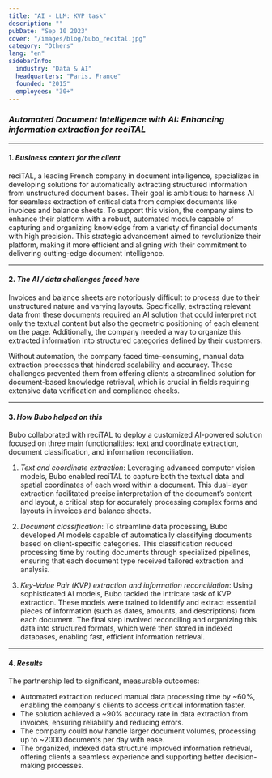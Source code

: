 ```yaml
---
title: "AI - LLM: KVP task"
description: ""
pubDate: "Sep 10 2023"
cover: "/images/blog/bubo_recital.jpg"
category: "Others"
lang: "en"
sidebarInfo:
  industry: "Data & AI"
  headquarters: "Paris, France"
  founded: "2015"
  employees: "30+"
---
```


### *Automated Document Intelligence with AI: Enhancing information extraction for reciTAL*

---

#### 1. *Business context for the client*

reciTAL, a leading French company in document intelligence, specializes in developing solutions for automatically extracting structured information from unstructured document bases. Their goal is ambitious: to harness AI for seamless extraction of critical data from complex documents like invoices and balance sheets. To support this vision, the company aims to enhance their platform with a robust, automated module capable of capturing and organizing knowledge from a variety of financial documents with high precision. This strategic advancement aimed to revolutionize their platform, making it more efficient and aligning with their commitment to delivering cutting-edge document intelligence.

---

#### 2. *The AI / data challenges faced here*

Invoices and balance sheets are notoriously difficult to process due to their unstructured nature and varying layouts. Specifically, extracting relevant data from these documents required an AI solution that could interpret not only the textual content but also the geometric positioning of each element on the page. Additionally, the company needed a way to organize this extracted information into structured categories defined by their customers.

Without automation, the company faced time-consuming, manual data extraction processes that hindered scalability and accuracy. These challenges prevented them from offering clients a streamlined solution for document-based knowledge retrieval, which is crucial in fields requiring extensive data verification and compliance checks.

---

#### 3. *How Bubo helped on this*

Bubo collaborated with reciTAL to deploy a customized AI-powered solution focused on three main functionalities: text and coordinate extraction, document classification, and information reconciliation.

1. *Text and coordinate extraction*: Leveraging advanced computer vision models, Bubo enabled reciTAL to capture both the textual data and spatial coordinates of each word within a document. This dual-layer extraction facilitated precise interpretation of the document’s content and layout, a critical step for accurately processing complex forms and layouts in invoices and balance sheets.

2. *Document classification*: To streamline data processing, Bubo developed AI models capable of automatically classifying documents based on client-specific categories. This classification reduced processing time by routing documents through specialized pipelines, ensuring that each document type received tailored extraction and analysis.

3. *Key-Value Pair (KVP) extraction and information reconciliation*: Using sophisticated AI models, Bubo tackled the intricate task of KVP extraction. These models were trained to identify and extract essential pieces of information (such as dates, amounts, and descriptions) from each document. The final step involved reconciling and organizing this data into structured formats, which were then stored in indexed databases, enabling fast, efficient information retrieval.

---

#### 4. *Results*

The partnership led to significant, measurable outcomes:

- Automated extraction reduced manual data processing time by ~60%, enabling the company's clients to access critical information faster.
- The solution achieved a ~90% accuracy rate in data extraction from invoices, ensuring reliability and reducing errors.
- The company could now handle larger document volumes, processing up to ~2000 documents per day with ease.
- The organized, indexed data structure improved information retrieval, offering clients a seamless experience and supporting better decision-making processes.

